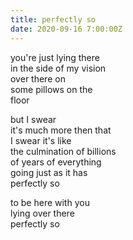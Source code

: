 ```yaml
---
title: perfectly so
date: 2020-09-16 7:00:00Z
---
```


you're just lying there  
in the side of my vision  
over there on  
some pillows on the  
floor  

but I swear  
it's much more then that  
I swear it's like  
the culmination of billions  
of years of everything  
going just as it has  
perfectly so  

to be here with you  
lying over there  
perfectly so  